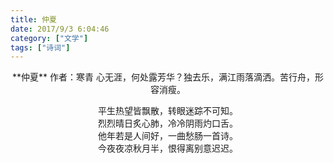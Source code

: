 ```yaml
---
title: 仲夏
date: 2017/9/3 6:04:46 
category: ["文学"]
tags: ["诗词"]
---
```


<center>
**仲夏**
作者：寒青
<!--more-->
心无涯，何处露芳华？独去乐，满江雨落滴洒。苦行舟，形容消瘦。

平生热望皆飘散，转眼迷踪不可知。   
烈烈晴日炙心肺，冷冷阴雨灼口舌。            
他年若是人间好，一曲愁肠一首诗。            
今夜夜凉秋月半，恨得离别意迟迟。        
</center>